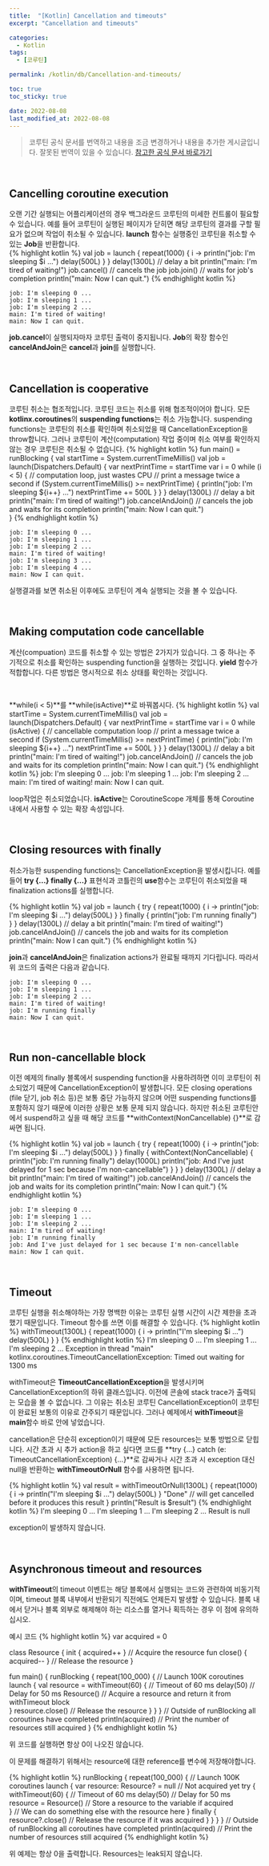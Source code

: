```yaml
---
title:  "[Kotlin] Cancellation and timeouts"
excerpt: "Cancellation and timeouts"

categories:
  - Kotlin
tags:
  - [코루틴]

permalink: /kotlin/db/Cancellation-and-timeouts/

toc: true
toc_sticky: true

date: 2022-08-08
last_modified_at: 2022-08-08
---
```

> 코루틴 공식 문서를 번역하고 내용을 조금 변경하거나 내용을 추가한 게시글입니다. 잘못된 번역이 있을 수 있습니다.
> [참고한 공식 문서 바로가기](https://kotlinlang.org/docs/cancellation-and-timeouts.html)

<br>

## Cancelling coroutine execution
오랜 기간 실행되는 어플리케이션의 경우 백그라운드 코루틴의 미세한 컨트롤이  필요할 수 있습니다. 예를 들어 코루틴이 실행된 페이지가 닫히면 해당 코루틴의 결과를 구할 필요가 없으며 작업이 취소될 수 있습니다. **launch** 함수는 실행중인 코루틴을 취소할 수 있는 **Job**을 반환합니다.   
{% highlight kotlin %}
val job = launch {
    repeat(1000) { i ->
        println("job: I'm sleeping $i ...")
        delay(500L)
    }
}
delay(1300L) // delay a bit
println("main: I'm tired of waiting!")
job.cancel() // cancels the job
job.join() // waits for job's completion 
println("main: Now I can quit.")
{% endhighlight kotlin %}   

    job: I'm sleeping 0 ...
    job: I'm sleeping 1 ...
    job: I'm sleeping 2 ...
    main: I'm tired of waiting!
    main: Now I can quit.
   

**job.cancel**이 실행되자마자 코루틴 출력이 중지됩니다. **Job**의 확장 함수인 **cancelAndJoin**은 **cancel**과 **join**를 실행합니다.

<br>

## Cancellation is cooperative
코루틴 취소는 협조적입니다. 코루틴 코드는 취소를 위해 협조적이어야 합니다. 모든 **kotlinx.coroutines**의 **suspending functions**는 취소 가능합니다. suspending functions는 코루틴의 취소를 확인하며 취소되었을 때 CancellationException을 throw합니다. 그러나 코루틴이 계산(computation) 작업 중이며 취소 여부를 확인하지 않는 경우 코루틴은 취소될 수 없습니다.
{% highlight kotlin %}
fun main() = runBlocking {
    val startTime = System.currentTimeMillis()
    val job = launch(Dispatchers.Default) {
        var nextPrintTime = startTime
        var i = 0
        while (i < 5) { // computation loop, just wastes CPU
            // print a message twice a second
            if (System.currentTimeMillis() >= nextPrintTime) {
                println("job: I'm sleeping ${i++} ...")
                nextPrintTime += 500L
            }
        }
    }
    delay(1300L) // delay a bit
    println("main: I'm tired of waiting!")
    job.cancelAndJoin() // cancels the job and waits for its completion
    println("main: Now I can quit.")    
}
{% endhighlight kotlin %}

    job: I'm sleeping 0 ...
    job: I'm sleeping 1 ...
    job: I'm sleeping 2 ...
    main: I'm tired of waiting!
    job: I'm sleeping 3 ...
    job: I'm sleeping 4 ...
    main: Now I can quit.

실행결과를 보면 취소된 이후에도 코루틴이 계속 실행되는 것을 볼 수 있습니다.   

<br>

## Making computation code cancellable
계산(compuation) 코드를 취소할 수 있는 방법은 2가지가 있습니다. 그 중 하나는 주기적으로 취소를 확인하는 suspending function을 실행하는 것입니다. **yield** 함수가 적합합니다. 다른 방법은 명시적으로 취소 상태를 확인하는 것입니다.   

<br>

**while(i < 5)**를 **while(isActive)**로 바꿔봅시다.
{% highlight kotlin %}
val startTime = System.currentTimeMillis()
val job = launch(Dispatchers.Default) {
    var nextPrintTime = startTime
    var i = 0
    while (isActive) { // cancellable computation loop
        // print a message twice a second
        if (System.currentTimeMillis() >= nextPrintTime) {
            println("job: I'm sleeping ${i++} ...")
            nextPrintTime += 500L
        }
    }
}
delay(1300L) // delay a bit
println("main: I'm tired of waiting!")
job.cancelAndJoin() // cancels the job and waits for its completion
println("main: Now I can quit.")
{% endhighlight kotlin %}
    job: I'm sleeping 0 ...
    job: I'm sleeping 1 ...
    job: I'm sleeping 2 ...
    main: I'm tired of waiting!
    main: Now I can quit.

loop작업은 취소되었습니다. **isActive**는 CoroutineScope 개체를 통해 Coroutine 내에서 사용할 수 있는 확장 속성입니다.   

<br>

## Closing resources with finally
취소가능한 suspending functions는 CancellationException을 발생시킵니다. 예를 들어 **try {...} finally {...}** 표현식과 코틀린의 **use**함수는 코루틴이 취소되었을 때 finalization actions를 실행합니다.

{% highlight kotlin %}
val job = launch {
    try {
        repeat(1000) { i ->
            println("job: I'm sleeping $i ...")
            delay(500L)
        }
    } finally {
        println("job: I'm running finally")
    }
}
delay(1300L) // delay a bit
println("main: I'm tired of waiting!")
job.cancelAndJoin() // cancels the job and waits for its completion
println("main: Now I can quit.")
{% endhighlight kotlin %}

**join**과 **cancelAndJoin**은 finalization actions가 완료될 때까지 기다립니다. 따라서 위 코드의 출력은 다음과 같습니다.

    job: I'm sleeping 0 ...
    job: I'm sleeping 1 ...
    job: I'm sleeping 2 ...
    main: I'm tired of waiting!
    job: I'm running finally
    main: Now I can quit.

<br>

## Run non-cancellable block
이전 예제의 finally 블록에서 suspending function을 사용하려하면 이미 코루틴이 취소되었기 때문에 CancellationException이 발생합니다. 모든 closing operations (file 닫기, job 취소 등)은 보통 중단 가능하지 않으며 어떤 suspending functions를 포함하지 않기 때문에 이러한 상황은 보통 문제 되지 않습니다. 하지만 취소된 코루틴안에서 suspend하고 싶을 때 해당 코드를 **withContext(NonCancellable) {}**로 감싸면 됩니다. 

{% highlight kotlin %}
val job = launch {
    try {
        repeat(1000) { i ->
            println("job: I'm sleeping $i ...")
            delay(500L)
        }
    } finally {
        withContext(NonCancellable) {
            println("job: I'm running finally")
            delay(1000L)
            println("job: And I've just delayed for 1 sec because I'm non-cancellable")
        }
    }
}
delay(1300L) // delay a bit
println("main: I'm tired of waiting!")
job.cancelAndJoin() // cancels the job and waits for its completion
println("main: Now I can quit.")
{% endhighlight kotlin %}

    job: I'm sleeping 0 ...
    job: I'm sleeping 1 ...
    job: I'm sleeping 2 ...
    main: I'm tired of waiting!
    job: I'm running finally
    job: And I've just delayed for 1 sec because I'm non-cancellable
    main: Now I can quit.

<br>

## Timeout
코루틴 실행을 취소해야하는 가장 명백한 이유는 코루틴 실행 시간이 시간 제한을 초과했기 때문입니다. Timeout 함수를 쓰면 이를 해결할 수 있습니다.
{% highlight kotlin %}
withTimeout(1300L) {
    repeat(1000) { i ->
        println("I'm sleeping $i ...")
        delay(500L)
    }
}
{% endhighlight kotlin %}
    I'm sleeping 0 ...
    I'm sleeping 1 ...
    I'm sleeping 2 ...
    Exception in thread "main" kotlinx.coroutines.TimeoutCancellationException: Timed out waiting for 1300 ms

withTimeout은 **TimeoutCancellationException**을 발생시키며 CancellationException의 하위 클래스입니다. 이전에 콘솔에 stack trace가 출력되는 모습을 볼 수 없습니다. 그 이유는 취소된 코루틴 CancellationException이 코루틴이 완료된 보통의 이유로 간주되기 때문입니다. 그러나 예제에서 **withTimeout**을 **main**함수 바로 안에 넣었습니다.   


cancellation은 단순히 exception이기 때문에 모든 resources는 보통 방법으로 닫힙니다. 시간 초과 시 추가 action을 하고 싶다면 코드를 **try {...} catch (e: TimeoutCancellationException) {...}**로 감싸거나 시간 초과 시 exception 대신 null을 반환하는 **withTimeoutOrNull** 함수를 사용하면 됩니다.

{% highlight kotlin %}
val result = withTimeoutOrNull(1300L) {
    repeat(1000) { i ->
        println("I'm sleeping $i ...")
        delay(500L)
    }
    "Done" // will get cancelled before it produces this result
}
println("Result is $result")
{% endhighlight kotlin %}
    I'm sleeping 0 ...
    I'm sleeping 1 ...
    I'm sleeping 2 ...
    Result is null

exception이 발생하지 않습니다.

<br>

## Asynchronous timeout and resources
**withTimeout**의 timeout 이벤트는 해당 블록에서 실행되는 코드와 관련하여 비동기적이며, timeout 블록 내부에서 반환되기 직전에도 언제든지 발생할 수 있습니다. 블록 내에서 닫거나 블록 외부로 해제해야 하는 리소스를 열거나 획득하는 경우 이 점에 유의하십시오.   

예시 코드
{% highlight kotlin %}
var acquired = 0

class Resource {
    init { acquired++ } // Acquire the resource
    fun close() { acquired-- } // Release the resource
}

fun main() {
    runBlocking {
        repeat(100_000) { // Launch 100K coroutines
            launch { 
                val resource = withTimeout(60) { // Timeout of 60 ms
                    delay(50) // Delay for 50 ms
                    Resource() // Acquire a resource and return it from withTimeout block     
                }
                resource.close() // Release the resource
            }
        }
    }
    // Outside of runBlocking all coroutines have completed
    println(acquired) // Print the number of resources still acquired
}
{% endhighlight kotlin %}

위 코드를 실행하면 항상 0이 나오진 않습니다. 

이 문제를 해결하기 위해서는 resource에 대한 reference를 변수에 저장해야합니다. 

{% highlight kotlin %}
runBlocking {
    repeat(100_000) { // Launch 100K coroutines
        launch { 
            var resource: Resource? = null // Not acquired yet
            try {
                withTimeout(60) { // Timeout of 60 ms
                    delay(50) // Delay for 50 ms
                    resource = Resource() // Store a resource to the variable if acquired      
                }
                // We can do something else with the resource here
            } finally {  
                resource?.close() // Release the resource if it was acquired
            }
        }
    }
}
// Outside of runBlocking all coroutines have completed
println(acquired) // Print the number of resources still acquired
{% endhighlight kotlin %}

위 예제는 항상 0을 출력합니다. Resources는 leak되지 않습니다.


